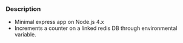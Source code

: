 ### Description

* Minimal express app on Node.js 4.x
* Increments a counter on a linked redis DB through environmental variable.
